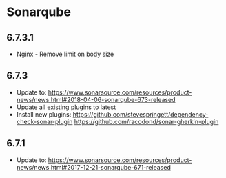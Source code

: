# Sonarqube

## 6.7.3.1

- Nginx - Remove limit on body size

## 6.7.3

- Update to: https://www.sonarsource.com/resources/product-news/news.html#2018-04-06-sonarqube-673-released
- Update all existing plugins to latest
- Install new plugins:
  https://github.com/stevespringett/dependency-check-sonar-plugin
  https://github.com/racodond/sonar-gherkin-plugin

## 6.7.1

- Update to: https://www.sonarsource.com/resources/product-news/news.html#2017-12-21-sonarqube-671-released
